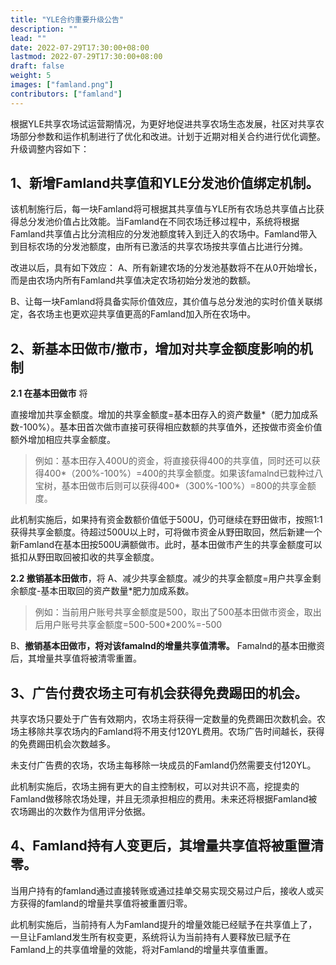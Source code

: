```yaml
---
title: "YLE合约重要升级公告"
description: ""
lead: ""
date: 2022-07-29T17:30:00+08:00
lastmod: 2022-07-29T17:30:00+08:00
draft: false
weight: 5
images: ["famland.png"]
contributors: ["famland"]
---
```



根据YLE共享农场试运营期情况，为更好地促进共享农场生态发展，社区对共享农场部分参数和运作机制进行了优化和改进。计划于近期对相关合约进行优化调整。升级调整内容如下：

## 1、新增Famland共享值和YLE分发池价值绑定机制。

该机制施行后，每一块Famland将可根据其共享值与YLE所有农场总共享值占比获得总分发池价值占比效能。当Famland在不同农场迁移过程中，系统将根据Famland共享值占比分流相应的分发池额度转入到迁入的农场中。Famland带入到目标农场的分发池额度，由所有已激活的共享农场按共享值占比进行分摊。

改进以后，具有如下效应： A、所有新建农场的分发池基数将不在从0开始增长，而是由农场内所有Famland共享值决定农场初始分发池的数额。

B、让每一块Famland将具备实际价值效应，其价值与总分发池的实时价值关联绑定，各农场主也更欢迎共享值更高的Famland加入所在农场中。

## 2、新基本田做市/撤市，增加对共享金额度影响的机制

**2.1 在基本田做市** 将

直接增加共享金额度。增加的共享金额度=基本田存入的资产数量*（肥力加成系数-100%）。基本田首次做市直接可获得相应数额的共享值外，还按做市资金价值额外增加相应共享金额度。

> 例如：基本田存入400U的资金，将直接获得400的共享值，同时还可以获得400*（200%-100%）=400的共享金额度。如果该famalnd已栽种过八宝树，基本田做市后则可以获得400*（300%-100%）=800的共享金额度。

此机制实施后，如果持有资金数额价值低于500U，仍可继续在野田做市，按照1:1获得共享金额度。待超过500U以上时，可将做市资金从野田取回，然后新建一个新Famland在基本田按500U满额做市。此时，基本田做市产生的共享金额度可以抵扣从野田取回被扣收的共享金额度。

**2.2 撤销基本田做市**，将 A、减少共享金额度。减少的共享金额度=用户共享金剩余额度-基本田取回的资产数量*肥力加成系数。

> 例如：当前用户账号共享金额度是500，取出了500基本田做市资金，取出后用户账号共享金额度=500-500*200%=-500

B、**撤销基本田做市，将对该famalnd的增量共享值清零。** Famalnd的基本田撤资后，其增量共享值将被清零重置。

## 3、广告付费农场主可有机会获得免费踢田的机会。

共享农场只要处于广告有效期内，农场主将获得一定数量的免费踢田次数机会。农场主移除共享农场内的Famland将不用支付120YL费用。农场广告时间越长，获得的免费踢田机会次数越多。

未支付广告费的农场，农场主每移除一块成员的Famland仍然需要支付120YL。

此机制实施后，农场主拥有更大的自主控制权，可以对共识不高，挖提卖的Famland做移除农场处理，并且无须承担相应的费用。未来还将根据Famland被农场踢出的次数作为信用评分依据。

## 4、Famland持有人变更后，其增量共享值将被重置清零。

当用户持有的famland通过直接转账或通过挂单交易实现交易过户后，接收人或买方获得的famland的增量共享值将被重置归零。

此机制实施后，当前持有人为Famland提升的增量效能已经赋予在共享值上了，一旦让Famland发生所有权变更，系统将认为当前持有人要释放已赋予在Famland上的共享值增量的效能，将对Famland的增量共享值重置。
